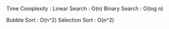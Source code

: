 Time Complexity :
Linear Search : O(n)
Binary Search : O(log n)

Bubble Sort : O(n^2)
Selection Sort : O(n^2)
